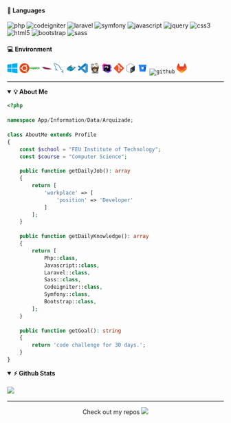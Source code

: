 <!--
![](https://docs.google.com/drawings/d/e/2PACX-1vSXhhNr2fqXu-0T1eJyolvhBlXflK19WrvQ7CPE0fnxnDvJMwF1AF7hVcAxQhbdlqz7b-_KMc5XJ0TG/pub?w=1440&h=720)
![visitors](https://visitor-badge.glitch.me/badge?page_id=arquizade.arquizade)
-->

#### :gem: Languages
![php](https://img.shields.io/badge/-php-000?&logo=Php) ![codeigniter](https://img.shields.io/badge/-codeigniter-000?&logo=codeigniter) ![laravel](https://img.shields.io/badge/-laravel-000?&logo=Laravel) ![symfony](https://img.shields.io/badge/-symfony-000?&logo=symfony) ![javascript](https://img.shields.io/badge/-javascript-000?&logo=javascript) ![jquery](https://img.shields.io/badge/-jquery-000?&logo=jquery) ![css3](https://img.shields.io/badge/-css3-000?&logo=css3) ![html5](https://img.shields.io/badge/-html5-000?&logo=html5) ![bootstrap](https://img.shields.io/badge/-bootstrap-000?&logo=bootstrap) ![sass](https://img.shields.io/badge/-sass-000?&logo=sass)
#### :computer: Environment
<code><img src="https://raw.githubusercontent.com/devicons/devicon/master/icons/windows8/windows8-original.svg" height="24" title="windows"/></code> <code><img src="https://raw.githubusercontent.com/devicons/devicon/master/icons/ubuntu/ubuntu-plain.svg" height="24" /></code><code><img src="https://raw.githubusercontent.com/devicons/devicon/master/icons/nginx/nginx-original.svg" height="24" title="nginx"/></code> <code><img src="https://raw.githubusercontent.com/devicons/devicon/master/icons/apache/apache-original.svg" height="24" title="apache"/></code> <code><img src="https://raw.githubusercontent.com/devicons/devicon/master/icons/mysql/mysql-original.svg" height="24" title="mysql"/></code> <code><img src="https://raw.githubusercontent.com/devicons/devicon/master/icons/docker/docker-original.svg" height="24" title="docker"/></code> <code><img src="https://raw.githubusercontent.com/devicons/devicon/master/icons/vscode/vscode-original.svg" height="24" title="vscode"/></code> <code><img src="https://raw.githubusercontent.com/devicons/devicon/master/icons/composer/composer-original.svg" height="24" title="composer"/></code> <code><img src="https://raw.githubusercontent.com/devicons/devicon/master/icons/phpstorm/phpstorm-original.svg" height="24" title="phpstorm"/></code> <code><img src="https://raw.githubusercontent.com/devicons/devicon/master/icons/git/git-original.svg" height="24" title="git"/></code> <code><img src="https://raw.githubusercontent.com/devicons/devicon/master/icons/bash/bash-original.svg" height="24" title="bash"/></code> <code><img src="https://raw.githubusercontent.com/devicons/devicon/master/icons/bitbucket/bitbucket-original.svg" height="24" title="bitbucket"/></code> <code><img src="https://www.svgrepo.com/show/312259/github.svg" height="26" title="github"/></code> <code><img src="https://raw.githubusercontent.com/devicons/devicon/master/icons/gitlab/gitlab-original.svg" height="24" title="gitlab"/></code>
<hr />
<details open>	
  <summary><b>💡 About Me </b></summary>
  
```php
<?php

namespace App/Information/Data/Arquizade;

class AboutMe extends Profile
{
	const $school = "FEU Institute of Technology";
	const $course = "Computer Science";

    public function getDailyJob(): array
    {
        return [
            'workplace' => [
                'position' => 'Developer'         
            ]
        ];
    }

    public function getDailyKnowledge(): array
    {
        return [
            Php::class,
            Javascript::class,
            Laravel::class,
            Sass::class,
            Codeigniter::class,
            Symfony::class,
            Bootstrap::class,
        ];
    }

    public function getGoal(): string
    {
        return 'code challenge for 30 days.';
    }
}
```
</details>	
<details open>	
  <summary><b>⚡ Github Stats </b></summary>
  <br />
<!-- <img height="180em" src="https://github-readme-stats.vercel.app/api?username=arquizade&show_icons=true&hide_border=true&&count_private=true&include_all_commits=true" /> 
  <img height="180em" src="https://github-readme-stats.vercel.app/api/top-langs/?username=arquizade&exclude_repo=KNN-Image-Classification&show_icons=true&hide_border=true&layout=compact&langs_count=8"/>
</details>
-->
 <img height="180em" src="https://github-profile-summary-cards.vercel.app/api/cards/profile-details?username=arquizade&theme=nord_bright"/>
</details>
<hr />
<div align="center"> Check out my repos <img src="https://www.svgrepo.com/show/312259/github.svg" height="24"/>
</div>
